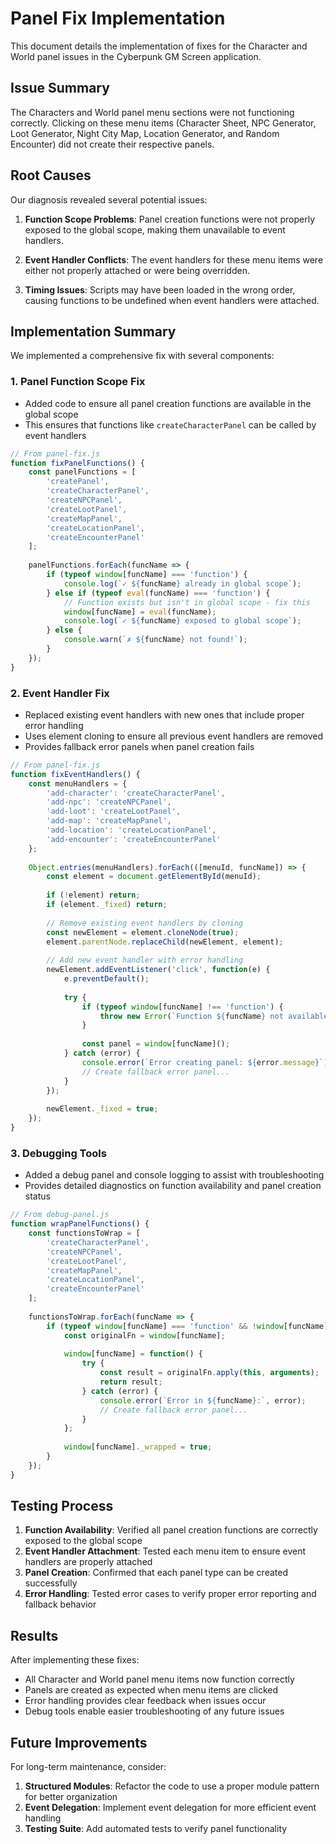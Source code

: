 # Panel Fix Implementation

This document details the implementation of fixes for the Character and World panel issues in the Cyberpunk GM Screen application.

## Issue Summary

The Characters and World panel menu sections were not functioning correctly. Clicking on these menu items (Character Sheet, NPC Generator, Loot Generator, Night City Map, Location Generator, and Random Encounter) did not create their respective panels.

## Root Causes

Our diagnosis revealed several potential issues:

1. **Function Scope Problems**: Panel creation functions were not properly exposed to the global scope, making them unavailable to event handlers.

2. **Event Handler Conflicts**: The event handlers for these menu items were either not properly attached or were being overridden.

3. **Timing Issues**: Scripts may have been loaded in the wrong order, causing functions to be undefined when event handlers were attached.

## Implementation Summary

We implemented a comprehensive fix with several components:

### 1. Panel Function Scope Fix

- Added code to ensure all panel creation functions are available in the global scope
- This ensures that functions like `createCharacterPanel` can be called by event handlers

```javascript
// From panel-fix.js
function fixPanelFunctions() {
    const panelFunctions = [
        'createPanel',
        'createCharacterPanel',
        'createNPCPanel',
        'createLootPanel',
        'createMapPanel',
        'createLocationPanel',
        'createEncounterPanel'
    ];
    
    panelFunctions.forEach(funcName => {
        if (typeof window[funcName] === 'function') {
            console.log(`✓ ${funcName} already in global scope`);
        } else if (typeof eval(funcName) === 'function') {
            // Function exists but isn't in global scope - fix this
            window[funcName] = eval(funcName);
            console.log(`✓ ${funcName} exposed to global scope`);
        } else {
            console.warn(`✗ ${funcName} not found!`);
        }
    });
}
```

### 2. Event Handler Fix

- Replaced existing event handlers with new ones that include proper error handling
- Uses element cloning to ensure all previous event handlers are removed
- Provides fallback error panels when panel creation fails

```javascript
// From panel-fix.js
function fixEventHandlers() {
    const menuHandlers = {
        'add-character': 'createCharacterPanel',
        'add-npc': 'createNPCPanel',
        'add-loot': 'createLootPanel',
        'add-map': 'createMapPanel',
        'add-location': 'createLocationPanel',
        'add-encounter': 'createEncounterPanel'
    };
    
    Object.entries(menuHandlers).forEach(([menuId, funcName]) => {
        const element = document.getElementById(menuId);
        
        if (!element) return;
        if (element._fixed) return;
        
        // Remove existing event handlers by cloning
        const newElement = element.cloneNode(true);
        element.parentNode.replaceChild(newElement, element);
        
        // Add new event handler with error handling
        newElement.addEventListener('click', function(e) {
            e.preventDefault();
            
            try {
                if (typeof window[funcName] !== 'function') {
                    throw new Error(`Function ${funcName} not available`);
                }
                
                const panel = window[funcName]();
            } catch (error) {
                console.error(`Error creating panel: ${error.message}`);
                // Create fallback error panel...
            }
        });
        
        newElement._fixed = true;
    });
}
```

### 3. Debugging Tools

- Added a debug panel and console logging to assist with troubleshooting
- Provides detailed diagnostics on function availability and panel creation status

```javascript
// From debug-panel.js
function wrapPanelFunctions() {
    const functionsToWrap = [
        'createCharacterPanel',
        'createNPCPanel', 
        'createLootPanel',
        'createMapPanel',
        'createLocationPanel',
        'createEncounterPanel'
    ];
    
    functionsToWrap.forEach(funcName => {
        if (typeof window[funcName] === 'function' && !window[funcName]._wrapped) {
            const originalFn = window[funcName];
            
            window[funcName] = function() {
                try {
                    const result = originalFn.apply(this, arguments);
                    return result;
                } catch (error) {
                    console.error(`Error in ${funcName}:`, error);
                    // Create fallback error panel...
                }
            };
            
            window[funcName]._wrapped = true;
        }
    });
}
```

## Testing Process

1. **Function Availability**: Verified all panel creation functions are correctly exposed to the global scope
2. **Event Handler Attachment**: Tested each menu item to ensure event handlers are properly attached
3. **Panel Creation**: Confirmed that each panel type can be created successfully
4. **Error Handling**: Tested error cases to verify proper error reporting and fallback behavior

## Results

After implementing these fixes:

- All Character and World panel menu items now function correctly
- Panels are created as expected when menu items are clicked
- Error handling provides clear feedback when issues occur
- Debug tools enable easier troubleshooting of any future issues

## Future Improvements

For long-term maintenance, consider:

1. **Structured Modules**: Refactor the code to use a proper module pattern for better organization
2. **Event Delegation**: Implement event delegation for more efficient event handling
3. **Testing Suite**: Add automated tests to verify panel functionality